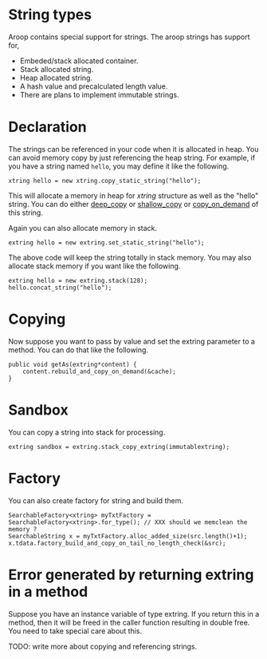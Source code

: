 
String types
==============

Aroop contains special support for strings. The aroop strings has support for,

- Embeded/stack allocated container.
- Stack allocated string.
- Heap allocated string.
- A hash value and precalculated length value.
- There are plans to implement immutable strings.

Declaration
=============

The strings can be referenced in your code when it is allocated in heap. You can avoid memory copy by just referencing the heap string. For example, if you have a string named `hello`, you may define it like the following.

```vala
xtring hello = new xtring.copy_static_string("hello");
```

This will allocate a memory in heap for *xtring* structure as well as the "hello" string. You can do either [deep_copy](http://en.wikipedia.org/wiki/Deep_copy#Deep_copy) or [shallow_copy](http://en.wikipedia.org/wiki/Deep_copy#Shallow_copy) or [copy_on_demand](http://en.wikipedia.org/wiki/Deep_copy#Lazy_copy) of this string.

Again you can also allocate memory in stack.

```vala
extring hello = new extring.set_static_string("hello");
```

The above code will keep the string totally in stack memory. You may also allocate stack memory if you want like the following.

```vala
extring hello = new extring.stack(128);
hello.concat_string("hello");
```

Copying
=======

Now suppose you want to pass by value and set the extring parameter to a method. You can do that like the following.

```vala
public void getAs(extring*content) {
	content.rebuild_and_copy_on_demand(&cache);
}
```

Sandbox
========
You can copy a string into stack for processing.

```vala
extring sandbox = extring.stack_copy_extring(immutablextring);
```

Factory
========

You can also create factory for string and build them.

```vala
SearchableFactory<xtring> myTxtFactory = SearchableFactory<xtring>.for_type(); // XXX should we memclean the memory ?
SearchableString x = myTxtFactory.alloc_added_size(src.length()+1);
x.tdata.factory_build_and_copy_on_tail_no_length_check(&src);
```

Error generated by returning extring in a method
===============================================

Suppose you have an instance variable of type extring. If you return this in a method, then it will be freed in the caller function resulting in double free. You need to take special care about this.

TODO: write more about copying and referencing strings.

